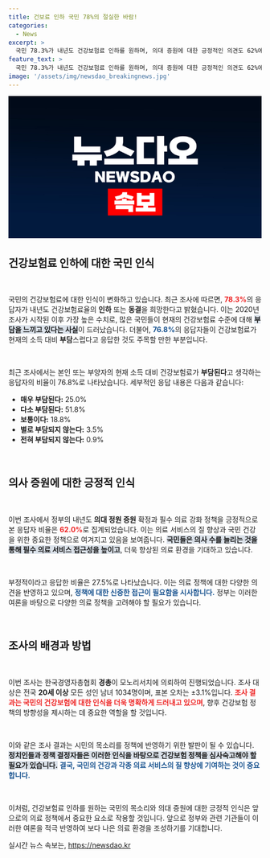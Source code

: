 ```yaml
---
title: 건보료 인하 국민 78%의 절실한 바람!
categories:
  - News
excerpt: >
  국민 78.3%가 내년도 건강보험료 인하를 원하며, 의대 증원에 대한 긍정적인 의견도 62%에 달했다. 건강보험료에 대한 부담감은 최고치! 클릭해서 자세한 내용을 확인하세요!
feature_text: >
  국민 78.3%가 내년도 건강보험료 인하를 원하며, 의대 증원에 대한 긍정적인 의견도 62%에 달했다. 건강보험료에 대한 부담감은 최고치! 클릭해서 자세한 내용을 확인하세요!
image: '/assets/img/newsdao_breakingnews.jpg'
---
```


<p><img src="/assets/img/newsdao_breakingnews.jpg" alt="flaretime 속보" /></p>

<h2 data-ke-size="size26">건강보험료 인하에 대한 국민 인식</h2>

<p data-ke-size="size16">&nbsp;</p>

<p>국민의 건강보험료에 대한 인식이 변화하고 있습니다. 최근 조사에 따르면, <b><span style="color: #ee2323;">78.3%</span></b>의 응답자가 내년도 건강보험료율의 <b>인하</b> 또는 <b>동결</b>을 희망한다고 밝혔습니다. 이는 2020년 조사가 시작된 이후 가장 높은 수치로, 많은 국민들이 현재의 건강보험료 수준에 대해 <b><span style="background-color: #21538527;">부담을 느끼고 있다는 사실</span></b>이 드러났습니다. 더불어, <b><span style="color: #1a5490;">76.8%</span></b>의 응답자들이 건강보험료가 현재의 소득 대비 <b>부담</b>스럽다고 응답한 것도 주목할 만한 부분입니다.</p></p>

<p data-ke-size="size16">&nbsp;</p>

<p>최근 조사에서는 본인 또는 부양자의 현재 소득 대비 건강보험료가 <b>부담된다</b>고 생각하는 응답자의 비율이 76.8%로 나타났습니다. 세부적인 응답 내용은 다음과 같습니다:</p>

<ul>
  <li><b>매우 부담된다:</b> 25.0%</li>
  <li><b>다소 부담된다:</b> 51.8%</li>
  <li><b>보통이다:</b> 18.8%</li>
  <li><b>별로 부담되지 않는다:</b> 3.5%</li>
  <li><b>전혀 부담되지 않는다:</b> 0.9%</li>
</ul>

<p data-ke-size="size16">&nbsp;</p>

<h2 data-ke-size="size26">의사 증원에 대한 긍정적 인식</h2>

<p data-ke-size="size16">&nbsp;</p>

<p>이번 조사에서 정부의 내년도 <b>의대 정원 증원</b> 확정과 필수 의료 강화 정책을 긍정적으로 본 응답자 비율은 <b><span style="color: #ee2323;">62.0%</span></b>로 집계되었습니다. 이는 의료 서비스의 질 향상과 국민 건강을 위한 중요한 정책으로 여겨지고 있음을 보여줍니다. <b><span style="background-color: #21538527;">국민들은 의사 수를 늘리는 것을 통해 필수 의료 서비스 접근성을 높이고</span></b>, 더욱 향상된 의료 환경을 기대하고 있습니다.</p></p>

<p data-ke-size="size16">&nbsp;</p>

<p>부정적이라고 응답한 비율은 27.5%로 나타났습니다. 이는 의료 정책에 대한 다양한 의견을 반영하고 있으며, <b><span style="color: #1a5490;">정책에 대한 신중한 접근이 필요함을 시사합니다.</span></b> 정부는 이러한 여론을 바탕으로 다양한 의료 정책을 고려해야 할 필요가 있습니다.</p>

<p data-ke-size="size16">&nbsp;</p>

<h2 data-ke-size="size26">조사의 배경과 방법</h2>

<p data-ke-size="size16">&nbsp;</p>

<p>이번 조사는 한국경영자총협회 <b>경총</b>이 모노리서치에 의뢰하여 진행되었습니다. 조사 대상은 전국 <b>20세 이상</b> 모든 성인 남녀 1034명이며, 표본 오차는 ±3.1%입니다. <b><span style="color: #ee2323;">조사 결과는 국민의 건강보험에 대한 인식을 더욱 명확하게 드러내고 있으며</span></b>, 향후 건강보험 정책의 방향성을 제시하는 데 중요한 역할을 할 것입니다.</p></p>

<p data-ke-size="size16">&nbsp;</p>

<p>이와 같은 조사 결과는 시민의 목소리를 정책에 반영하기 위한 발판이 될 수 있습니다. <b><span style="background-color: #21538527;">정치인들과 정책 결정자들은 이러한 인식을 바탕으로 건강보험 정책을 심사숙고해야 할 필요가 있습니다.</span></b> <b><span style="color: #1a5490;">결국, 국민의 건강과 각종 의료 서비스의 질 향상에 기여하는 것이 중요합니다.</span></b> </p>

<p data-ke-size="size16">&nbsp;</p>

<p>이처럼, 건강보험료 인하를 원하는 국민의 목소리와 의대 증원에 대한 긍정적 인식은 앞으로의 의료 정책에서 중요한 요소로 작용할 것입니다. 앞으로 정부와 관련 기관들이 이러한 여론을 적극 반영하여 보다 나은 의료 환경을 조성하기를 기대합니다.</p>
실시간 뉴스 속보는, <a href="https://newsdao.kr" rel="dofollow">https://newsdao.kr</a>


